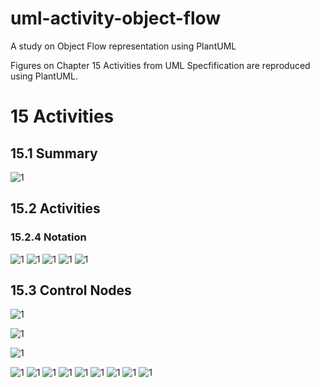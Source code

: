 # uml-activity-object-flow
A study on Object Flow representation using PlantUML

Figures on Chapter 15 Activities from UML Specfification are reproduced using PlantUML.

# 15 Activities
## 15.1 Summary
![1](http://www.plantuml.com/plantuml/proxy?cache=no&src=https://raw.githubusercontent.com/masmangan/uml-activity-object-flow/main/figure-15-01.puml)

## 15.2 Activities
### 15.2.4 Notation
![1](http://www.plantuml.com/plantuml/proxy?cache=no&src=https://raw.githubusercontent.com/masmangan/uml-activity-object-flow/main/figure-15-02.puml)
![1](http://www.plantuml.com/plantuml/proxy?cache=no&src=https://raw.githubusercontent.com/masmangan/uml-activity-object-flow/main/figure-15-03.puml)
![1](http://www.plantuml.com/plantuml/proxy?cache=no&src=https://raw.githubusercontent.com/masmangan/uml-activity-object-flow/main/figure-15-04.puml)
![1](http://www.plantuml.com/plantuml/proxy?cache=no&src=https://raw.githubusercontent.com/masmangan/uml-activity-object-flow/main/figure-15-05.puml)
![1](http://www.plantuml.com/plantuml/proxy?cache=no&src=https://raw.githubusercontent.com/masmangan/uml-activity-object-flow/main/figure-15-06.puml)


## 15.3 Control Nodes

![1](http://www.plantuml.com/plantuml/proxy?cache=no&src=https://raw.githubusercontent.com/masmangan/uml-activity-object-flow/main/figure-15-12.puml)

![1](http://www.plantuml.com/plantuml/proxy?cache=no&src=https://raw.githubusercontent.com/masmangan/uml-activity-object-flow/main/figure-15-27.puml)

![1](http://www.plantuml.com/plantuml/proxy?cache=no&src=https://raw.githubusercontent.com/masmangan/uml-activity-object-flow/main/figure-15-28.puml)

![1](http://www.plantuml.com/plantuml/proxy?cache=no&src=https://raw.githubusercontent.com/masmangan/uml-activity-object-flow/main/figure-15-42.puml)
![1](http://www.plantuml.com/plantuml/proxy?cache=no&src=https://raw.githubusercontent.com/masmangan/uml-activity-object-flow/main/figure-15-73.puml)
![1](http://www.plantuml.com/plantuml/proxy?cache=no&src=https://raw.githubusercontent.com/aloisio-m-bastian/uml-activity-object-flow/main/figure-15-45.remodelado.puml)
![1](http://www.plantuml.com/plantuml/proxy?cache=no&src=https://raw.githubusercontent.com/aloisio-m-bastian/uml-activity-object-flow/main/figure-15-45.errado.puml)
![1](http://www.plantuml.com/plantuml/proxy?cache=no&src=https://raw.githubusercontent.com/aloisio-m-bastian/uml-activity-object-flow/main/figure-15-36.puml)
![1](http://www.plantuml.com/plantuml/proxy?cache=no&src=https://raw.githubusercontent.com/aloisio-m-bastian/uml-activity-object-flow/main/figure-15-55.puml)
![1](http://www.plantuml.com/plantuml/proxy?cache=no&src=https://raw.githubusercontent.com/aloisio-m-bastian/uml-activity-object-flow/main/figure-15-61.puml)
![1](http://www.plantuml.com/plantuml/proxy?cache=no&src=https://raw.githubusercontent.com/aloisio-m-bastian/uml-activity-object-flow/main/figure-15-43.puml)
![1](http://www.plantuml.com/plantuml/proxy?cache=no&src=https://raw.githubusercontent.com/aloisio-m-bastian/uml-activity-object-flow/main/figure-15-46.puml)
